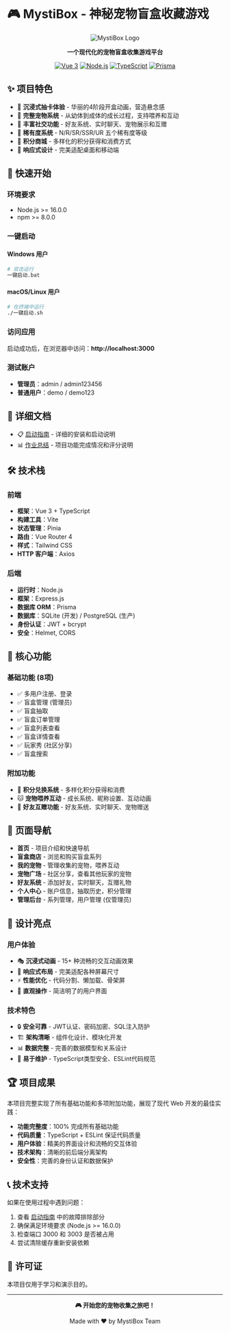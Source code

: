 # 🎮 MystiBox - 神秘宠物盲盒收藏游戏

<div align="center">

![MystiBox Logo](https://via.placeholder.com/200x100/4F46E5/FFFFFF?text=MystiBox)

**一个现代化的宠物盲盒收集游戏平台**

[![Vue 3](https://img.shields.io/badge/Vue-3.4.0-4FC08D?style=flat-square&logo=vue.js)](https://vuejs.org/)
[![Node.js](https://img.shields.io/badge/Node.js-16.0+-339933?style=flat-square&logo=node.js)](https://nodejs.org/)
[![TypeScript](https://img.shields.io/badge/TypeScript-5.2.2-3178C6?style=flat-square&logo=typescript)](https://www.typescriptlang.org/)
[![Prisma](https://img.shields.io/badge/Prisma-6.12.0-2D3748?style=flat-square&logo=prisma)](https://www.prisma.io/)

</div>

## ✨ 项目特色

- 🎲 **沉浸式抽卡体验** - 华丽的4阶段开盒动画，营造悬念感
- 🐾 **完整宠物系统** - 从幼体到成体的成长过程，支持喂养和互动
- 👥 **丰富社交功能** - 好友系统、实时聊天、宠物展示和互赠
- 💎 **稀有度系统** - N/R/SR/SSR/UR 五个稀有度等级
- 🏪 **积分商城** - 多样化的积分获得和消费方式
- 📱 **响应式设计** - 完美适配桌面和移动端

## 🚀 快速开始

### 环境要求
- Node.js >= 16.0.0
- npm >= 8.0.0

### 一键启动

#### Windows 用户
```bash
# 双击运行
一键启动.bat
```

#### macOS/Linux 用户
```bash
# 在终端中运行
./一键启动.sh
```

### 访问应用
启动成功后，在浏览器中访问：**http://localhost:3000**

### 测试账户
- **管理员**：admin / admin123456
- **普通用户**：demo / demo123

## 📖 详细文档

- 📋 [启动指南](./启动指南.md) - 详细的安装和启动说明
- 📊 [作业总结](./作业总结.md) - 项目功能完成情况和评分说明

## 🛠️ 技术栈

### 前端
- **框架**：Vue 3 + TypeScript
- **构建工具**：Vite
- **状态管理**：Pinia
- **路由**：Vue Router 4
- **样式**：Tailwind CSS
- **HTTP 客户端**：Axios

### 后端
- **运行时**：Node.js
- **框架**：Express.js
- **数据库 ORM**：Prisma
- **数据库**：SQLite (开发) / PostgreSQL (生产)
- **身份认证**：JWT + bcrypt
- **安全**：Helmet, CORS

## 🎯 核心功能

### 基础功能 (8项)
- ✅ 多用户注册、登录
- ✅ 盲盒管理 (管理员)
- ✅ 盲盒抽取
- ✅ 盲盒订单管理
- ✅ 盲盒列表查看
- ✅ 盲盒详情查看
- ✅ 玩家秀 (社区分享)
- ✅ 盲盒搜索

### 附加功能
- 🎁 **积分兑换系统** - 多样化积分获得和消费
- 🐱 **宠物喂养互动** - 成长系统、昵称设置、互动动画
- 👫 **好友互赠功能** - 好友系统、实时聊天、宠物赠送

## 📱 页面导航

- **首页** - 项目介绍和快速导航
- **盲盒商店** - 浏览和购买盲盒系列
- **我的宠物** - 管理收集的宠物，喂养互动
- **宠物广场** - 社区分享，查看其他玩家的宠物
- **好友系统** - 添加好友，实时聊天，互赠礼物
- **个人中心** - 账户信息，抽取历史，积分管理
- **管理后台** - 系列管理，用户管理 (仅管理员)

## 🎨 设计亮点

### 用户体验
- 🎭 **沉浸式动画** - 15+ 种流畅的交互动画效果
- 📱 **响应式布局** - 完美适配各种屏幕尺寸
- ⚡ **性能优化** - 代码分割、懒加载、骨架屏
- 🎯 **直观操作** - 简洁明了的用户界面

### 技术特色
- 🔒 **安全可靠** - JWT认证、密码加密、SQL注入防护
- 🏗️ **架构清晰** - 组件化设计、模块化开发
- 📊 **数据完整** - 完善的数据模型和关系设计
- 🔧 **易于维护** - TypeScript类型安全、ESLint代码规范

## 🏆 项目成果

本项目完整实现了所有基础功能和多项附加功能，展现了现代 Web 开发的最佳实践：

- **功能完整度**：100% 完成所有基础功能
- **代码质量**：TypeScript + ESLint 保证代码质量
- **用户体验**：精美的界面设计和流畅的交互体验
- **技术架构**：清晰的前后端分离架构
- **安全性**：完善的身份认证和数据保护

## 📞 技术支持

如果在使用过程中遇到问题：

1. 查看 [启动指南](./启动指南.md) 中的故障排除部分
2. 确保满足环境要求 (Node.js >= 16.0.0)
3. 检查端口 3000 和 3003 是否被占用
4. 尝试清除缓存重新安装依赖

## 📄 许可证

本项目仅用于学习和演示目的。

---

<div align="center">

**🎮 开始您的宠物收集之旅吧！**

Made with ❤️ by MystiBox Team

</div>
